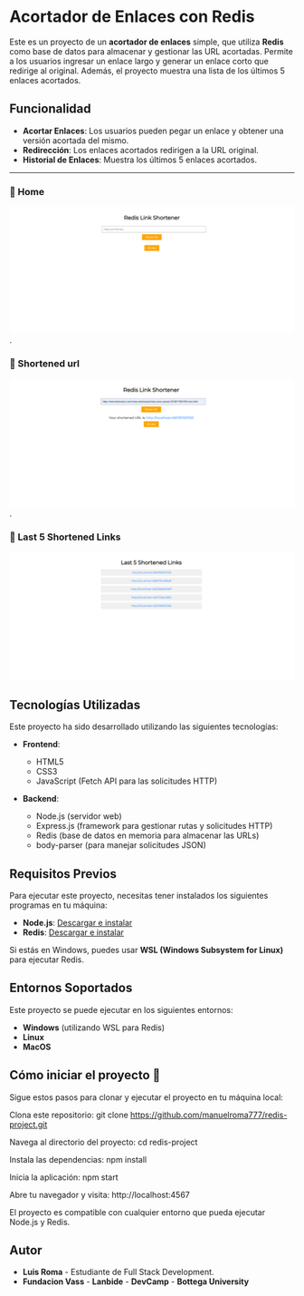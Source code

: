 # Acortador de Enlaces con Redis

Este es un proyecto de un **acortador de enlaces** simple, que utiliza **Redis** como base de datos para almacenar y gestionar las URL acortadas. Permite a los usuarios ingresar un enlace largo y generar un enlace corto que redirige al original. Además, el proyecto muestra una lista de los últimos 5 enlaces acortados.

## Funcionalidad

- **Acortar Enlaces**: Los usuarios pueden pegar un enlace y obtener una versión acortada del mismo.
- **Redirección**: Los enlaces acortados redirigen a la URL original.
- **Historial de Enlaces**: Muestra los últimos 5 enlaces acortados.

---

### 🔐 Home
![Home](https://raw.githubusercontent.com/manuelroma777/redis-project/refs/heads/main/public/images/Redis%20Pic%201.png).

### 🔐 Shortened url
![Shortened url](https://raw.githubusercontent.com/manuelroma777/redis-project/refs/heads/main/public/images/Redis%20Pic%202.png).

### 🔐 Last 5 Shortened Links
![Last 5 Shortened Links](https://raw.githubusercontent.com/manuelroma777/redis-project/refs/heads/main/public/images/Redis%20Pic%203.png)


  
## Tecnologías Utilizadas

Este proyecto ha sido desarrollado utilizando las siguientes tecnologías:

- **Frontend**:
  - HTML5
  - CSS3
  - JavaScript (Fetch API para las solicitudes HTTP)
  
- **Backend**:
  - Node.js (servidor web)
  - Express.js (framework para gestionar rutas y solicitudes HTTP)
  - Redis (base de datos en memoria para almacenar las URLs)
  - body-parser (para manejar solicitudes JSON)
  
## Requisitos Previos

Para ejecutar este proyecto, necesitas tener instalados los siguientes programas en tu máquina:

- **Node.js**: [Descargar e instalar](https://nodejs.org/)
- **Redis**: [Descargar e instalar](https://redis.io/)

Si estás en Windows, puedes usar **WSL (Windows Subsystem for Linux)** para ejecutar Redis.

## Entornos Soportados
Este proyecto se puede ejecutar en los siguientes entornos:

- **Windows** (utilizando WSL para Redis)
- **Linux**
- **MacOS**
  

## Cómo iniciar el proyecto 🚀

Sigue estos pasos para clonar y ejecutar el proyecto en tu máquina local:

Clona este repositorio:
git clone https://github.com/manuelroma777/redis-project.git


Navega al directorio del proyecto:
cd redis-project


Instala las dependencias:
npm install

Inicia la aplicación:
npm start

Abre tu navegador y visita:
http://localhost:4567

El proyecto es compatible con cualquier entorno que pueda ejecutar Node.js y Redis.


## Autor
- **Luis Roma** - Estudiante de Full Stack Development.
- **Fundacion Vass** - **Lanbide** - **DevCamp** - **Bottega University**